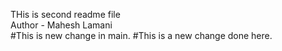 THis is second readme file
<br>
Author - Mahesh Lamani
<br>
#This is new change in main.
#This is a new change done here.
